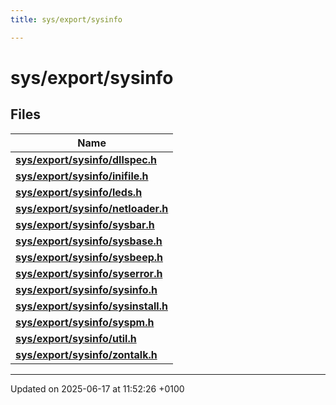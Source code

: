 ```yaml
---
title: sys/export/sysinfo

---
```


# sys/export/sysinfo



## Files

| Name           |
| -------------- |
| **[sys/export/sysinfo/dllspec.h](dllspec_8h.md#file-dllspec.h)**  |
| **[sys/export/sysinfo/inifile.h](inifile_8h.md#file-inifile.h)**  |
| **[sys/export/sysinfo/leds.h](leds_8h.md#file-leds.h)**  |
| **[sys/export/sysinfo/netloader.h](sys_2export_2sysinfo_2netloader_8h.md#file-netloader.h)**  |
| **[sys/export/sysinfo/sysbar.h](sysbar_8h.md#file-sysbar.h)**  |
| **[sys/export/sysinfo/sysbase.h](sysbase_8h.md#file-sysbase.h)**  |
| **[sys/export/sysinfo/sysbeep.h](sysbeep_8h.md#file-sysbeep.h)**  |
| **[sys/export/sysinfo/syserror.h](syserror_8h.md#file-syserror.h)**  |
| **[sys/export/sysinfo/sysinfo.h](sysinfo_8h.md#file-sysinfo.h)**  |
| **[sys/export/sysinfo/sysinstall.h](sysinstall_8h.md#file-sysinstall.h)**  |
| **[sys/export/sysinfo/syspm.h](syspm_8h.md#file-syspm.h)**  |
| **[sys/export/sysinfo/util.h](sys_2export_2sysinfo_2util_8h.md#file-util.h)**  |
| **[sys/export/sysinfo/zontalk.h](sys_2export_2sysinfo_2zontalk_8h.md#file-zontalk.h)**  |






-------------------------------

Updated on 2025-06-17 at 11:52:26 +0100
